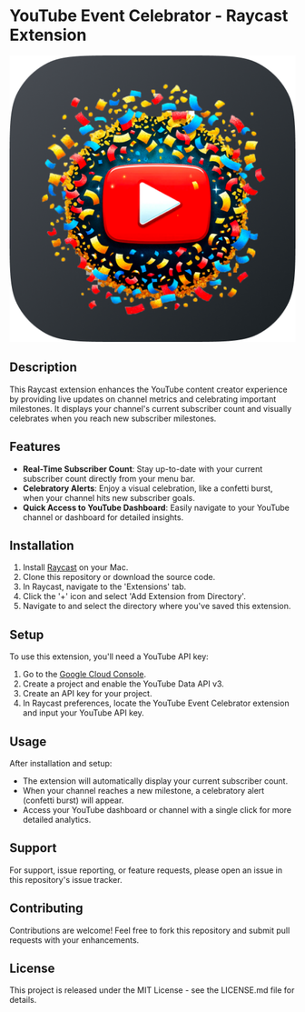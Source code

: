 # YouTube Event Celebrator - Raycast Extension

![YouTube Event Celebrator Logo](https://github.com/imaNNeo/raycast_extensions/blob/main/youtube-celebrate/assets/command-icon.png?raw=true)

## Description

This Raycast extension enhances the YouTube content creator experience by providing live updates on channel metrics and celebrating important milestones. It displays your channel's current subscriber count and visually celebrates when you reach new subscriber milestones.

## Features

- **Real-Time Subscriber Count**: Stay up-to-date with your current subscriber count directly from your menu bar.
- **Celebratory Alerts**: Enjoy a visual celebration, like a confetti burst, when your channel hits new subscriber goals.
- **Quick Access to YouTube Dashboard**: Easily navigate to your YouTube channel or dashboard for detailed insights.

## Installation

1. Install [Raycast](https://raycast.com) on your Mac.
2. Clone this repository or download the source code.
3. In Raycast, navigate to the 'Extensions' tab.
4. Click the '+' icon and select 'Add Extension from Directory'.
5. Navigate to and select the directory where you've saved this extension.

## Setup

To use this extension, you'll need a YouTube API key:

1. Go to the [Google Cloud Console](https://console.cloud.google.com/).
2. Create a project and enable the YouTube Data API v3.
3. Create an API key for your project.
4. In Raycast preferences, locate the YouTube Event Celebrator extension and input your YouTube API key.

## Usage

After installation and setup:

- The extension will automatically display your current subscriber count.
- When your channel reaches a new milestone, a celebratory alert (confetti burst) will appear.
- Access your YouTube dashboard or channel with a single click for more detailed analytics.

## Support

For support, issue reporting, or feature requests, please open an issue in this repository's issue tracker.

## Contributing

Contributions are welcome! Feel free to fork this repository and submit pull requests with your enhancements.

## License

This project is released under the MIT License - see the LICENSE.md file for details.